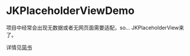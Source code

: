 # JKPlaceholderViewDemo
项目中经常会出现无数据或者无网页面需要适配，so... JKPlaceholderView来了。


详情见[简书](https://www.jianshu.com/p/dcd010ab867b)
